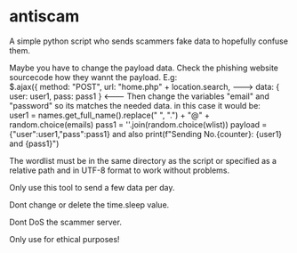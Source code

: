 # antiscam
A simple python script who sends scammers fake data to hopefully confuse them.

Maybe you have to change the payload data. Check the phishing website sourcecode how they wannt the payload.
E.g:  
     $.ajax({
            method: "POST",
            url: "home.php" + location.search,
      --->  data: { user: user1, pass: pass1 } <---
Then change the variables "email" and "password" so its matches the needed data. in this case it would be:  
user1 = names.get_full_name().replace(" ", ".") + "@" + random.choice(emails)
pass1 = ''.join(random.choice(wlist))
payload = {"user":user1,"pass":pass1}
and also
print(f"Sending No.{counter}: {user1} and {pass1}")

The wordlist must be in the same directory as the script or specified as a relative path and in UTF-8 format to work without problems.

Only use this tool to send a few data per day.

Dont change or delete the time.sleep value.

Dont DoS the scammer server.

Only use for ethical purposes!
